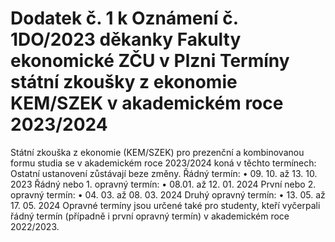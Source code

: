 ﻿
# Dodatek č. 1 k Oznámení č. 1DO/2023 děkanky Fakulty ekonomické ZČU v Plzni Termíny státní zkoušky z ekonomie KEM/SZEK v akademickém roce 2023/2024

Státní zkouška z ekonomie (KEM/SZEK) pro prezenční a kombinovanou formu studia se v akademickém roce 2023/2024 koná v těchto termínech:
Ostatní ustanovení zůstávají beze změny.
Řádný termín:
• 09. 10. až 13. 10. 2023
Řádný nebo 1. opravný termín:
• 08.01. až 12. 01. 2024
První nebo 2. opravný termín:
• 04. 03. až 08. 03. 2024
Druhý opravný termín:
• 13. 05. až 17. 05. 2024
Opravné termíny jsou určené také pro studenty, kteří vyčerpali řádný termín (případně i první opravný termín) v akademickém roce 2022/2023.

